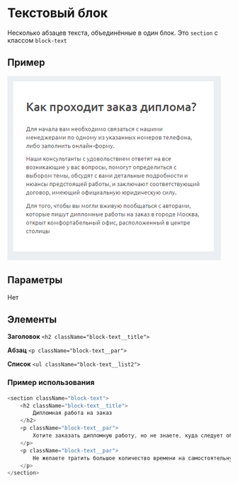 # Текстовый блок

Несколько абзацев текста, объединённые в один блок. Это `section` с классом `block-text`

## Пример
![text image](./text.png)

## Параметры
Нет

## Элементы
**Заголовок**
`<h2 className="block-text__title">`

**Абзац**
`<p className="block-text__par">`

**Список**
`<ul className="block-text__list2">`

### Пример использования
```js
<section className="block-text">
    <h2 className="block-text__title">
        Дипломная работа на заказ
    </h2>
    <p className="block-text__par">
        Хотите заказать дипломную работу, но не знаете, куда следует обратиться?
    </p>
    <p className="block-text__par">
        Не желаете тратить большое количество времени на самостоятельную разработку заданной темы, и хотите заказать диплом у профессионалов?
    </p>
</section>
```